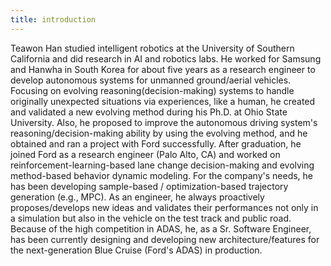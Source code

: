 ```yaml
---
title: introduction
---
```

Teawon Han studied intelligent robotics at the University of Southern California and did research in AI and robotics labs. He worked for Samsung and Hanwha in South Korea for about five years as a research engineer to develop autonomous systems for unmanned ground/aerial vehicles. Focusing on evolving reasoning(decision-making) systems to handle originally unexpected situations via experiences, like a human, he created and validated a new evolving method during his Ph.D. at Ohio State University. Also, he proposed to improve the autonomous driving system's reasoning/decision-making ability by using the evolving method, and he obtained and ran a project with Ford successfully. After graduation, he joined Ford as a research engineer (Palo Alto, CA) and worked on reinforcement-learning-based lane change decision-making and evolving method-based behavior dynamic modeling. For the company's needs, he has been developing sample-based / optimization-based trajectory generation (e.g., MPC). As an engineer, he always proactively proposes/develops new ideas and validates their performances not only in a simulation but also in the vehicle on the test track and public road. Because of the high competition in ADAS, he, as a Sr. Software Engineer, has been currently designing and developing new architecture/features for the next-generation Blue Cruise (Ford's ADAS) in production.